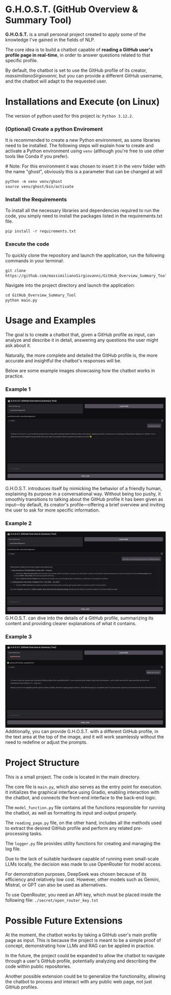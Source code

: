 # G.H.O.S.T. (GitHub Overview & Summary Tool)

**G.H.O.S.T.** is a small personal project created to apply some of the knowledge I've gained in the fields of NLP.

The core idea is to build a chatbot capable of **reading a GitHub user's profile page in real-time**, in order to answer questions related to that specific profile.

By default, the chatbot is set to use the GitHub profile of its creator, _massimilianoSirgiovanni_, but you can provide a different GitHub username, and the chatbot will adapt to the requested user.

# Installations and Execute (on Linux)

The version of python used for this project is: ```Python 3.12.2```.

### (Optional) Create a python Enviroment

It is recommended to create a new Python environment, as some libraries need to be installed. The following steps will explain how to create and activate a Python environment using ```venv``` (although you're free to use other tools like Conda if you prefer).

\# Note: For this environment it was chosen to insert it in the venv folder with the name "ghost", obviously this is a parameter that can be changed at will
```commandline
python -m venv venv/ghost
source venv/ghost/bin/activate
```

### Install the Requirements
To install all the necessary libraries and dependencies required to run the code, you simply need to install the packages listed in the requirements.txt file.
```commandline
pip install -r requirements.txt
```

### Execute the code

To quickly clone the repository and launch the application, run the following commands in your terminal:
```commandline
git clone https://github.com/massimilianoSirgiovanni/GitHub_Overview_Summary_Tool.git
```

Navigate into the project directory and launch the application:
```commandline
cd GitHub_Overview_Summary_Tool
python main.py
```

# Usage and Examples

The goal is to create a chatbot that, given a GitHub profile as input, can analyze and describe it in detail, answering any questions the user might ask about it.

Naturally, the more complete and detailed the GitHub profile is, the more accurate and insightful the chatbot's responses will be.

Below are some example images showcasing how the chatbot works in practice.

### Example 1
<img src="./img/chat_screenshot_1.png"></img>

G.H.O.S.T. introduces itself by mimicking the behavior of a friendly human, explaining its purpose in a conversational way.
Without being too pushy, it smoothly transitions to talking about the GitHub profile it has been given as input—by default, its creator's profile—offering a brief overview and inviting the user to ask for more specific information.

### Example 2
<img src="./img/chat_screenshot_2.png"></img>
G.H.O.S.T. can dive into the details of a GitHub profile, summarizing its content and providing clearer explanations of what it contains.

### Example 3
<img src="./img/chat_screenshot_3.png"></img>
Additionally, you can provide G.H.O.S.T. with a different GitHub profile, in the text area at the top of the image, and it will work seamlessly without the need to redefine or adjust the prompts.

# Project Structure

This is a small project. The code is located in the main directory.

The core file is ```main.py```, which also serves as the entry point for execution. It initializes the graphical interface using Gradio, enabling interaction with the chatbot, and connects the front-end interface to the back-end logic.

The ```model_function.py``` file contains all the functions responsible for running the chatbot, as well as formatting its input and output properly.

The ```reading_page.py``` file, on the other hand, includes all the methods used to extract the desired GitHub profile and perform any related pre-processing tasks.

The ```logger.py``` file provides utility functions for creating and managing the log file.

Due to the lack of suitable hardware capable of running even small-scale LLMs locally, the decision was made to use OpenRouter for model access.

For demonstration purposes, DeepSeek was chosen because of its efficiency and relatively low cost.
However, other models such as Gemini, Mistral, or GPT can also be used as alternatives.

To use OpenRouter, you need an API key, which must be placed inside the following file:
```./secret/open_router_key.txt```

# Possible Future Extensions

At the moment, the chatbot works by taking a GitHub user's main profile page as input. This is because the project is meant to be a simple proof of concept, demonstrating how LLMs and RAG can be applied in practice.

In the future, the project could be expanded to allow the chatbot to navigate through a user's GitHub profile, potentially analyzing and describing the code within public repositories.

Another possible extension could be to generalize the functionality, allowing the chatbot to process and interact with any public web page, not just GitHub profiles.
